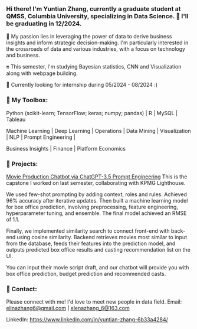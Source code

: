 ### Hi there! I'm Yuntian Zhang, currently a graduate student at QMSS, Columbia University, specializing in Data Science. 🙌 I'll be graduating in 12/2024.
💫 My passion lies in leveraging the power of data to derive business insights and inform strategic decision-making. I'm particularly interested in the crossroads of data and various industries, with a focus on technology and business.

🔛 This semester, I'm studying Bayesian statistics, CNN and Visualization along with webpage building. 

🚄 Currently looking for internship during 05/2024 - 08/2024 :)

### 🔧 My Toolbox:
Python (scikit-learn; TensorFlow; keras; numpy; pandas) | R | MySQL | Tableau

Machine Learning | Deep Learning | Operations | Data Mining | Visualization | NLP | Prompt Engineering |

Business Insights | Finance | Platform Economics

### 📂 Projects:
[Movie Production Chatbot via ChatGPT-3.5 Prompt Engineering](zesiii/movie-production-chatbot) 
This is the capstone I worked on last semester, collaborating with KPMG Lighthouse.

We used few-shot prompting by adding context, roles and rules. Achieved 96% accuracy after iterative updates. Then built a machine learning model for box office prediction, involving preprocessing, feature engineering, hyperparameter tuning, and ensemble. The final model achieved an RMSE of 1.1.

Finally, we implemented similarity search to connect front-end with back-end using cosine similarity. Backend retrieves movies most similar to input from the database, feeds their features into the prediction model, and outputs predicted box office results and casting recommendation list on the UI.

You can input their movie script draft, and our chatbot will provide you with box office prediction, budget prediction and recommended casts. 

### 📢 Contact:
Please connect with me! I'd love to meet new people in data field. 
Email: elinazhang6@gmail.com | elenazhang_6@163.com

LinkedIn: https://www.linkedin.com/in/yuntian-zhang-6b33a4284/
<!--
**zesiii/zesiii** is a ✨ _special_ ✨ repository because its `README.md` (this file) appears on your GitHub profile.

Here are some ideas to get you started:

- 🔭 I’m currently working on ...
- 🌱 I’m currently learning ...
- 👯 I’m looking to collaborate on ...
- 🤔 I’m looking for help with ...
- 💬 Ask me about ...
- 📫 How to reach me: ...
- 😄 Pronouns: ...
- ⚡ Fun fact: ...
-->

